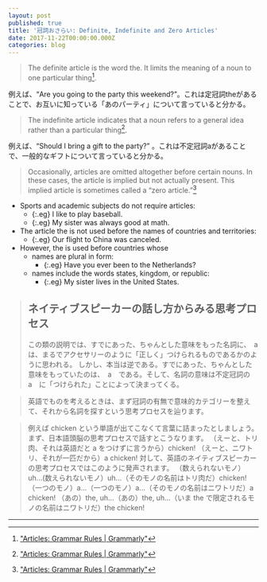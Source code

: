 ```yaml
---
layout: post
published: true
title: '冠詞おさらい: Definite, Indefinite and Zero Articles'
date: 2017-11-22T00:00:00.000Z
categories: blog
---
```



> The definite article is the word the. It limits the meaning of a noun to one particular thing[^1].

例えば、“Are you going to the party this weekend?”。これは定冠詞theがあることで、お互いに知っている「あのパーティ」について言っていると分かる。

> The indefinite article indicates that a noun refers to a general idea rather than a 
particular thing[^1]. 

例えば、“Should I bring a gift to the party?” 。これは不定冠詞aがあることで、一般的なギフトについて言っていると分かる。

> Occasionally, articles are omitted altogether before certain nouns. In these cases, the article is implied but not actually present. This implied article is sometimes called a “zero article.”[^1]

+ Sports and academic subjects do not require articles:
    + {:.eg} I like to play baseball.
    + {:.eg} My sister was always good at math.
+ The article the is not used before the names of countries and territories:
    + {:.eg} Our flight to China was canceled.
+ However, the is used before countries whose
    + names are plural in form:
        + {:.eg} Have you ever been to the Netherlands?
    + names include the words states, kingdom, or republic:
        + {:.eg} My sister lives in the United States.

> ## ネイティブスピーカーの話し方からみる思考プロセス
> この類の説明では、すでにあった、ちゃんとした意味をもった名詞に、　a　は、まるでアクセサリーのように「正しく」つけられるものであるかのように思われる。
>しかし、本当は逆である。すでにあった、ちゃんとした意味をもっていたのは、　a　である。そして、名詞の意味は不定冠詞の　a　に「つけられた」ことによって決まってくる。

> 英語でものを考えるときは、まず冠詞の有無で意味的カテゴリーを整えて、それから名詞を探すという思考プロセスを辿ります。

> 例えば chicken という単語が出てこなくて言葉に詰まったとしましょう。まず、日本語頭脳の思考プロセスで話すとこうなります。
> （えーと、トリ肉、それは英語だと a をつけずに言うから）chicken!
> （えーと、ニワトリ、それが一匹だから）a chicken!
> 対して、英語のネイティブスピーカーの思考プロセスではこのように発声されます。
> （数えられないモノ）uh...(数えられないモノ）uh...（そのモノの名前はトリ肉だ）chicken!
> （一つのモノ）a...（一つのモノ）a...（そのモノの名前はニワトリだ）a chicken!
> （あの）the, uh...（あの）the, uh...（いま the で限定されるモノの名前はニワトリだ）the chicken!

---
[^1]: ["Articles: Grammar Rules \| Grammarly"](https://www.grammarly.com/blog/articles/)
[^2]: ["なぜ英語では、数や冠詞の概念が重要なのでしょうか？ \| 教えて!goo"](https://oshiete.goo.ne.jp/qa/9582457.html)
